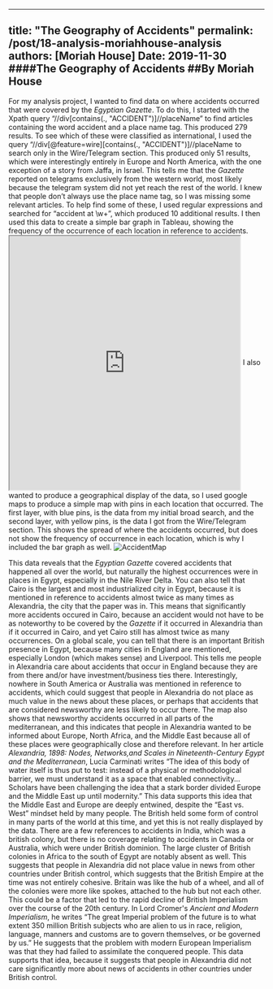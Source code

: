 
---
title: "The Geography of Accidents"
permalink: /post/18-analysis-moriahhouse-analysis
authors: [Moriah House]
Date: 2019-11-30
####The Geography of Accidents
##By Moriah House
---
        
        
For my analysis project, I wanted to find data on where accidents occurred that were covered by the _Egyptian Gazette_. To do this, I started with the Xpath query “//div[contains(., "ACCIDENT")]//placeName” to find articles containing the word accident and a place name tag. This produced 279 results. To see which of these were classified as international, I used the query “//div[@feature=wire][contains(., "ACCIDENT")]//placeName to search only in the Wire/Telegram section. This produced only 51 results, which were interestingly entirely in Europe and North America, with the one exception of a story from Jaffa, in Israel. This tells me that the *Gazette* reported on telegrams exclusively from the western world, most likely because the telegram system did not yet reach the rest of the world. I knew that people don’t always use the place name tag, so I was missing some relevant articles. To help find some of these, I used regular expressions and searched for “accident at \w+”, which produced 10 additional results. I then used this data to create a simple bar graph in Tableau, showing the frequency of the occurrence of each location in reference to accidents. 
            <iframe src="https://public.tableau.com/views/AnalysisBarGraph_jpg/Sheet1?:showVizHome=no&:embed=true" align="center" width="90%" height="500"></iframe>
I also wanted to produce a geographical display of the data, so I used google maps to produce a simple map with pins in each location that occurred. The first layer, with blue pins, is the data from my initial broad search, and the second layer, with yellow pins, is the data I got from the Wire/Telegram section. This shows the spread of where the accidents occurred, but does not show the frequency of occurrence in each location, which is why I included the bar graph as well. 
![AccidentMap](https://drive.google.com/open?id=1bWVVl9paj6791gmBySRKapJ_dzBbntuP&amp;usp=sharing)

This data reveals that the _Egyptian Gazette_ covered accidents that happened all over the world, but naturally the highest occurrences were in places in Egypt, especially in the Nile River Delta. You can also tell that Cairo is the largest and most industrialized city in Egypt, because it is mentioned in reference to accidents almost twice as many times as Alexandria, the city that the paper was in. This means that significantly more accidents occured in Cairo, because an accident would not have to be as noteworthy to be covered by the _Gazette_ if it occurred in Alexandria than if it occurred in Cairo, and yet Cairo still has almost twice as many occurrences. 
On a global scale, you can tell that there is an important British presence in Egypt, because many cities in England are mentioned, especially London (which makes sense) and Liverpool. This tells me people in Alexandria care about accidents that occur in England because they are from there and/or have investment/business ties there. Interestingly, nowhere in South America or Australia was mentioned in reference to accidents, which could suggest that people in Alexandria do not place as much value in the news about these places, or perhaps that accidents that are considered newsworthy are less likely to occur there. 
The map also shows that newsworthy accidents occurred in all parts of the mediterranean, and this indicates that people in Alexandria wanted to be informed about Europe, North Africa, and the Middle East because all of these places were geographically close and therefore relevant. 
In her article _Alexandria, 1898: Nodes, Networks,and Scales in Nineteenth-Century Egypt and the Mediterranean_, Lucia Carminati writes “The idea of this body of water itself is thus put to test: instead of a physical or methodological barrier, we must understand it as a space that enabled connectivity... Scholars have been challenging the idea that a stark border divided Europe and the Middle East up until modernity.” This data supports this idea that the Middle East and Europe are deeply entwined, despite the  “East vs. West” mindset held by many people. 
The British held some form of control in many parts of the world at this time, and yet this is not really displayed by the data. There are a few references to accidents in India, which was a british colony, but there is no coverage relating to accidents in Canada or Australia, which were under British dominion. The large cluster of British colonies in Africa to the south of Egypt are notably absent as well. This suggests that people in Alexandria did not place value in news from other countries under British control, which suggests that the British Empire at the time was not entirely cohesive. Britain was like the hub of a wheel, and all of the colonies were more like spokes, attached to the hub but not each other. This could be a factor that led to the rapid decline of British Imperialism over the course of the 20th century. In Lord Cromer's _Ancient and Modern Imperialism_, he writes “The great Imperial problem of the future is to what extent 350 million British subjects who are alien to us in race, religion, language, manners and customs are to govern themselves, or be governed by us.” He suggests that the problem with modern European Imperialism was that they had failed to assimilate the conquered people. This data supports that idea, because it suggests that people in Alexandria did not care significantly more about news of accidents in other countries under British control.

